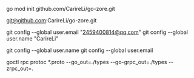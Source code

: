 go mod init github.com/CarireLi/go-zore.git

git@github.com:CarireLi/go-zore.git


<!-- 配置用户 -->
git config --global user.email "2459400814@qq.com"
git config --global user.name "CarireLi"
  
  
git config --global user.name
git config --global user.email



goctl rpc protoc *.proto --go_out=./types --go-grpc_out=./types --zrpc_out=.